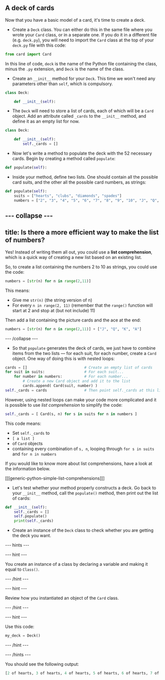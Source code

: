 ## A deck of cards

Now that you have a basic model of a card, it's time to create a deck.

+ Create a `Deck` class. You can either do this in the same file where you wrote your `Card` class, or in a separate one. If you do it in a different file (e.g. `deck.py`), you will need to import the `Card` class at the top of your `deck.py` file with this code:

```python
from card import Card
```

In this line of code, `deck` is the name of the Python file containing the class, minus the `.py` extension, and `Deck` is the name of the class.

+ Create an `__init__` method for your `Deck`. This time we won't need any parameters other than `self`, which is compulsory.

```python
class Deck:

    def __init__(self):
```

+ The `Deck` will need to store a list of cards, each of which will be a `Card` object. Add an attribute called `_cards` to the `__init__` method, and define it as an empty list for now.

```python
class Deck:

    def __init__(self):
        self._cards = []
```

+ Now let's write a method to populate the deck with the 52 necessary cards. Begin by creating a method called `populate`:

```Python
def populate(self):
```

+ Inside your method, define two lists. One should contain all the possible card suits, and the other all the possible card numbers, as strings:

```Python
def populate(self):
    suits = ["hearts", "clubs", "diamonds", "spades"]
    numbers = ["2", "3", "4", "5", "6", "7", "8", "9", "10", "J", "Q", "K", "A"]
```

--- collapse ---
---
title: Is there a more efficient way to make the list of numbers?
---
Yes! Instead of writing them all out, you could use a **list comprehension**, which is a quick way of creating a new list based on an existing list.

So, to create a list containing the numbers 2 to 10 as strings, you could use the code:

```Python
numbers = [str(n) for n in range(2,11)]
```

This means:
- Give me `str(n)` (the string version of n)
- For every `n in range(2, 11)` (remember that the `range()` function will start at 2 and stop at (but not include) 11)

Then add a list containing the picture cards and the ace at the end:

```Python
numbers = [str(n) for n in range(2,11)] + ["J", "Q", "K", "A"]
```

--- /collapse ---

+ So that `populate` generates the deck of cards, we just have to combine items from the two lists — for each suit, for each number, create a `Card` object. One way of doing this is with nested loops:

```Python
cards = []                          # Create an empty list of cards
for suit in suits:                  # For each suit...
    for number in numbers:          # For each number...
        # Create a new Card object and add it to the list
        cards.append( Card(suit, number) )  
self._cards = cards                 # Then point self._cards at this list
```

However, using nested loops can make your code more complicated and it is possible to use *list comprehension* to simplify the code:

```Python
self._cards = [ Card(s, n) for s in suits for n in numbers ]
```

This code means:
- Set `self._cards` to
- `[ a list ]`
- of `Card` objects
- containing every combination of `s, n`, looping through `for s in suits` and `for n in numbers`

If you would like to know more about list comprehensions, have a look at the information below.

[[[generic-python-simple-list-comprehensions]]]

+ Let's test whether your method properly constructs a deck. Go back to your `__init__` method, call the `populate()` method, then print out the list of cards:

```Python
def __init__(self):
    self._cards = []
    self.populate()
    print(self._cards)
```

+ Create an instance of the `Deck` class to check whether you are getting the deck you want.

--- hints ---

--- hint ---

You create an instance of a class by declaring a variable and making it equal to `Class()`.

--- /hint ---

--- hint ---

Review how you instantiated an object of the `Card` class.

--- /hint ---

--- hint ---

Use this code:

```Python
my_deck = Deck()
```

--- /hint ---

--- /hints ---

You should see the following output:

```Python
[2 of hearts, 3 of hearts, 4 of hearts, 5 of hearts, 6 of hearts, 7 of hearts, 8 of hearts, 9 of hearts, 10 of hearts, J of hearts, Q of hearts, K of hearts, A of hearts, 2 of clubs, 3 of clubs, 4 of clubs, 5 of clubs, 6 of clubs, 7 of clubs, 8 of clubs, 9 of clubs, 10 of clubs, J of clubs, Q of clubs, K of clubs, A of clubs, 2 of diamonds, 3 of diamonds, 4 of diamonds, 5 of diamonds, 6 of diamonds, 7 of diamonds, 8 of diamonds, 9 of diamonds, 10 of diamonds, J of diamonds, Q of diamonds, K of diamonds, A of diamonds, 2 of spades, 3 of spades, 4 of spades, 5 of spades, 6 of spades, 7 of spades, 8 of spades, 9 of spades, 10 of spades, J of spades, Q of spades, K of spades, A of spades]
```
